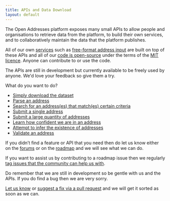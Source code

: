 ```yaml
---
title: APIs and Data Download
layout: default
---
```


The Open Addresses platform exposes many small APIs to allow people and organisations to retrieve data from the platform, to build their own services, and to collaboratively maintain the data that the platform publishes.

All of our own [services](/services/services-overview) such as [free-format address input](/services/free-format-address-input) are built on top of these APIs and all of our [code is open-source](https://github.com/OpenAddressesUK) under the terms of the [MIT licence](http://opensource.org/licenses/MIT). Anyone can contribute to or use the code.

The APIs are still in development but currently available to be freely used by anyone. We'd love your feedback so give them a try.

What do you want to do?

* [Simply download the dataset](/developers/download)
* [Parse an address](/developers/sortingoffice)
* [Search for an address(es) that match(es) certain criteria](/developers/search)
* [Submit a single address](/developers/submitone)
* [Submit a large quantity of addresses](/developers/submitmany)
* [Learn how confident we are in an address](/developers/confidence)
* [Attempt to infer the existence of addresses](/developers/inference)
* [Validate an address](/developers/validation)

If you didn’t find a feature or API that you need then do let us know either on the [forums](https://github.com/OpenAddressesUK/forum) or on the [roadmap](https://huboard.com/OpenAddressesUK/roadmap/#/) and we will see what we can do.

If you want to assist us by contributing to a roadmap issue then we regularly [tag issues that the community can help us with](https://github.com/OpenAddressesUK/roadmap/labels/can%20be%20done%20by%20community).

Do remember that we are still in development so be gentle with us and the APIs. If you do find a bug then we are very sorry.

[Let us know](https://github.com/OpenAddressesUK/forum) or [suggest a fix via a pull request](https://github.com/OpenAddressesUK) and we will get it sorted as soon as we can.
